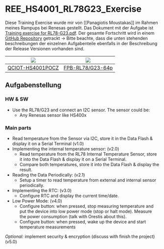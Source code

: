 # REE_HS4001_RL78G23_Exercise

Diese Training Exercise wurde mir von [[Panagiotis Moustakas]] im Rahmen meines Rampups bei Renesas gestellt. Das Dokument mit der Aufgabe ist [Training exercise for RL78-G23.pdf](file:///C%3A%5CUsers%5Ca5153359%5CDocuments%5C01%20-%20Onboarding%20Renesas%5CTraining%20exercise%20for%20RL78-G23.pdf). Der gesamte Fortschritt wird in einem [GitHub Repository](https://github.com/Clos97/REE_HS4001_RL78G23_Exercise) getrackt -> Bitte beachte, dass die unten stehenden beschreibungen der einzelnen Aufgabenteile ebenfalls in der Beschreibung der Release Versionen vorhanden sind.


| ![](https://www.renesas.com/sites/default/files/styles/two_columns/public/qciot-hs4001pocz-pmod-board.jpg?itok=tpyNxCd1)                                                        | ![](https://www.renesas.com/sites/default/files/rl78-g23-64p-fpb-board-box.jpg)                                                                                                                                                                         |
| ------------------------------------------------------------------------------------------------------------------------------------------------------------------------------- | ------------------------------------------------------------------------------------------------------------------------------------------------------------------------------------------------------------------------------------------------------------ |
| [QCIOT-HS4001POCZ](https://www.renesas.com/en/products/sensor-products/environmental-sensors/humidity-temperature-sensors/qciot-hs4001pocz-relative-humidity-sensor-pmod-board) | [FPB-RL78/G23-64p](https://www.renesas.com/en/products/microcontrollers-microprocessors/rl78-low-power-8-16-bit-mcus/rtk7rlg230clg000bj-rl78g23-64p-fast-prototyping-board-rl78g23-64p-fpb?srsltid=AfmBOorJzMDep3PxpTA-xD71cSGDCI9gCZ0FEG-yP5jVRFysE3TGfUme) |

## Aufgabenstellung

### HW & SW
- Use the RL78/G23 and connect an I2C sensor. The sensor could be: 
  - Any Renesas sensor like HS400x

### Main parts
- Read temperature from the Sensor via I2C, store it in the Data Flash & display it on a Serial Terminal (v1.0)
- Implementing the internal temperature sensor: (v2.0)
  - Read temperature from the RL78 Internal Temperature Sensor, store it into the Data Flash & display it on a Serial Terminal.
  - Compare both temperatures, store it into the Data Flash & display the result.
- Reading the Data Periodically: (v2.1)
  - Setup a timer to read temperature from external and internal sensor periodically.
- Implementing the RTC: (v3.0)
  - Configure RTC and display the current time/date.
- Low Power Mode: (v4.0)
  - Configure button: when pressed, stop measuring temperature and put the device into low power mode (stop or halt mode). Measure the power consumption (talk with Orestis about this).
  - Configure button: when pressed, wake up the device and start temperature measurements


_Optional:_ implement security & encryption  (discuss with finish the project) (v5.0)
